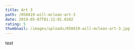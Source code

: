```yaml
---
title: Art 3
path: /050419-will-mclean-art-3
date: 2019-05-07T01:12:01.010Z
rating: 5
thumbnail: /images/uploads/050419-will-mclean-art-3.jpg
---
```

test